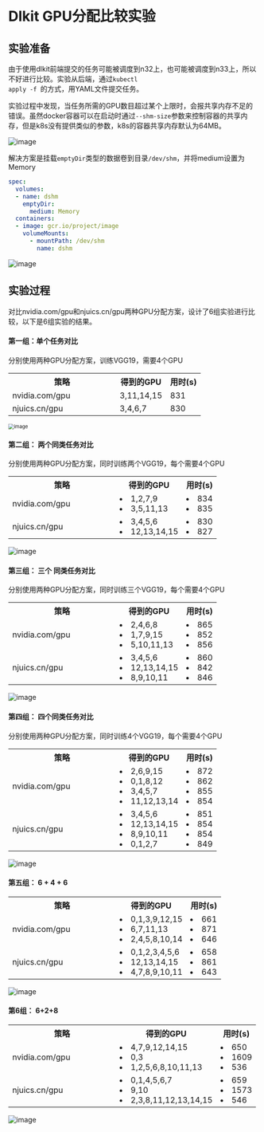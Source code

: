 # Dlkit GPU分配比较实验

## 实验准备

由于使用dlkit前端提交的任务可能被调度到n32上，也可能被调度到n33上，所以不好进行比较。实验从后端，通过<code>kubectl apply -f </code>的方式，用YAML文件提交任务。

实验过程中发现，当任务所需的GPU数目超过某个上限时，会报共享内存不足的错误。虽然docker容器可以在启动时通过<code>--shm-size</code>参数来控制容器的共享内存，但是k8s没有提供类似的参数，k8s的容器共享内存默认为64MB。

![image](figure/1.png)

解决方案是挂载<code>emptyDir</code>类型的数据卷到目录<code>/dev/shm</code>，并将medium设置为Memory

``` yaml
spec:
  volumes:
  - name: dshm
    emptyDir:
      medium: Memory
  containers:
  - image: gcr.io/project/image
    volumeMounts:
      - mountPath: /dev/shm
        name: dshm
```

![image](figure/2.png)



## 实验过程

对比nvidia.com/gpu和njuics.cn/gpu两种GPU分配方案，设计了6组实验进行比较，以下是6组实验的结果。

#### 第一组：单个任务对比

分别使用两种GPU分配方案，训练VGG19，需要4个GPU

<table>
  <tr>
    <th width='200px'>策略</th>
    <th>得到的GPU</th>
    <th>用时(s)</th>
  </tr>
  <tr>
    <td>nvidia.com/gpu</td>
    <td>3,11,14,15</td>
    <td>831</td>
  </tr>
  <tr>
    <td>njuics.cn/gpu</td>
    <td>3,4,6,7</td>
    <td>830</td>
  </tr>
</table>

<img src="figure/3.png" alt="image" style="zoom:70%;" />



#### 第二组： 两个同类任务对比

分别使用两种GPU分配方案，同时训练两个VGG19，每个需要4个GPU

<table>
  <tr>
    <th width='200px'>策略</th>
    <th>得到的GPU</th>
    <th>用时(s)</th>
  </tr>
  <tr>
    <td>nvidia.com/gpu</td>
    <td>
      <li>1,2,7,9</li>
      <li>3,5,11,13</li>
    </td>
    <td>
      <li>834</li>
      <li>835</li>
    </td>
  </tr>
  <tr>
    <td>njuics.cn/gpu</td>
    <td>
      <li>3,4,5,6</li>
      <li>12,13,14,15</li>
    </td>
    <td>
      <li>830</li>
      <li>827</li>
    </td>
  </tr>
</table>

![image](figure/4.png)

#### 第三组： 三个 同类任务对比

分别使用两种GPU分配方案，同时训练三个VGG19，每个需要4个GPU

<table>
  <tr>
    <th width='200px'>策略</th>
    <th>得到的GPU</th>
    <th>用时(s)</th>
  </tr>
  <tr>
    <td>nvidia.com/gpu</td>
    <td>
      <li>2,4,6,8</li>
      <li>1,7,9,15</li>
      <li>5,10,11,13</li>
    </td>
    <td>
      <li>865</li>
      <li>852</li>
      <li>856</li>
    </td>
  </tr>
  <tr>
    <td>njuics.cn/gpu</td>
    <td>
      <li>3,4,5,6</li>
      <li>12,13,14,15</li>
      <li>8,9,10,11</li>
    </td>
    <td>
      <li>860</li>
      <li>842</li>
      <li>846</li>
    </td>
  </tr>
</table>

![image](figure/5.png)



#### 第四组： 四个同类任务对比

分别使用两种GPU分配方案，同时训练4个VGG19，每个需要4个GPU

<table>
  <tr>
    <th width='200px'>策略</th>
    <th>得到的GPU</th>
    <th>用时(s)</th>
  </tr>
  <tr>
    <td>nvidia.com/gpu</td>
    <td>
      <li>2,6,9,15</li>
      <li>0,1,8,12</li>
      <li>3,4,5,7</li>
      <li>11,12,13,14</li>
    </td>
    <td>
      <li>872</li>
      <li>862</li>
      <li>855</li>
      <li>854</li>
    </td>
  </tr>
  <tr>
    <td>njuics.cn/gpu</td>
    <td>
      <li>3,4,5,6</li>
      <li>12,13,14,15</li>
      <li>8,9,10,11</li>
      <li>0,1,2,7</li>
    </td>
    <td>
      <li>851</li>
      <li>854</li>
      <li>854</li>
      <li>849</li>
    </td>
  </tr>
</table>

![image](figure/6.png)



#### 第五组： 6 + 4 + 6

<table>
  <tr>
    <th width='200px'>策略</th>
    <th>得到的GPU</th>
    <th>用时(s)</th>
  </tr>
  <tr>
    <td>nvidia.com/gpu</td>
    <td>
      <li>0,1,3,9,12,15</li>
      <li>6,7,11,13</li>
      <li>2,4,5,8,10,14</li>
    </td>
    <td>
      <li>661</li>
      <li>871</li>
      <li>646</li>
    </td>
  </tr>
  <tr>
    <td>njuics.cn/gpu</td>
    <td>
      <li>0,1,2,3,4,5,6</li>
      <li>12,13,14,15</li>
      <li>4,7,8,9,10,11</li>
    </td>
    <td>
      <li>658</li>
      <li>861</li>
      <li>643</li>
    </td>
  </tr>
</table>

![image](figure/7.png)



#### 第6组： 6+2+8

<table>
  <tr>
    <th width='200px'>策略</th>
    <th>得到的GPU</th>
    <th>用时(s)</th>
  </tr>
  <tr>
    <td>nvidia.com/gpu</td>
    <td>
      <li>4,7,9,12,14,15</li>
      <li>0,3</li>
      <li>1,2,5,6,8,10,11,13</li>
    </td>
    <td>
      <li>650</li>
      <li>1609</li>
      <li>536</li>
    </td>
  </tr>
  <tr>
    <td>njuics.cn/gpu</td>
    <td>
      <li>0,1,4,5,6,7</li>
      <li>9,10</li>
      <li>2,3,8,11,12,13,14,15</li>
    </td>
    <td>
      <li>659</li>
      <li>1573</li>
      <li>546</li>
    </td>
  </tr>
</table>

![image](figure/8.png)

